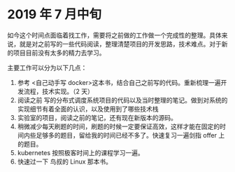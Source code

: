 # 2019 年 7 月中旬

如今这个时间点面临着找工作，需要将之前做的工作做一个完成性的整理。具体来说，就是对之前写的一些代码阅读，整理清楚项目的开发思路，技术难点。对于新的项目目前没有太多的精力去学习。

主要工作可以分为以下几点：

1. 参考 <自己动手写 docker>这本书，结合自己之前写的代码。重新梳理一遍开发流程，技术实现。（2 天）
2. 阅读之前 写的分布式调度系统项目的代码以及当时整理的笔记。做到对系统的实现细节有着全面的认识，以及使用到了哪些技术栈
3. 实验室的项目，阅读之前的笔记，还有现在新版本的源码。
4. 稍微减少每天刷题的时间，刷题的时候一定要保证高效，这样才能在固定的时间内些足够多的题目，留给我的时间已经不多了。快速复习一遍剑指 offer 上的题目。
5. kubernetes 按照极客时间上的课程学习一遍。
6. 快速过一下 鸟叔的 Linux 那本书。

